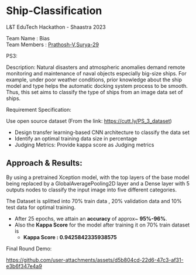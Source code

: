 # Ship-Classification
L&T EduTech Hackathon - Shaastra 2023  
  
Team Name : Bias   
Team Members : <a href="https://github.com/Prathosh-V">Prathosh-V</a>,<a href="https://github.com/Surya-29">Surya-29</a>  
  
PS3:  

Description: Natural disasters and atmospheric anomalies demand remote monitoring and maintenance of naval objects especially big-size ships. For example, under poor weather conditions, prior knowledge about the ship model and type helps the automatic docking system process to be smooth. Thus, this set aims to classify the type of ships from an image data set of ships.   

Requirement Specification:  

Use open source dataset (From the link: https://cutt.ly/PS_3_dataset)  
- Design transfer learning-based CNN architecture to classify the data set  
- Identify an optimal training data size in percentage  
- Judging Metrics: Provide kappa score as Judging metrics  

## Approach & Results:

By using a pretrained Xception model, with the top layers of the base model being replaced by a GlobalAveragePooling2D layer and a Dense layer with 5 outputs nodes to classify the input image into five different categories.
  
The Dataset is splitted into 70% train data , 20% validation data and 10% test data for optimal training.  
- After 25 epochs, we attain an __accuracy__ of approx~ __95%-96%__.  
- Also the __Kappa Score__ for the model after training it on 70% train dataset is    
  - <b>Kappa Score : 0.9425842335938575</b>

Final Round Demo:

https://github.com/user-attachments/assets/d5b804cd-22d6-47c3-af31-e3b6f347e4a9



